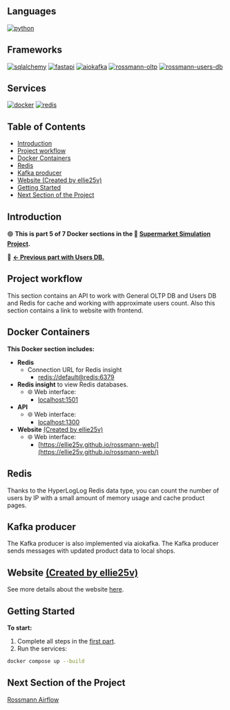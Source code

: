 <!-- omit in toc -->
## Languages
[![python](https://img.shields.io/badge/python-3.11-d6123c?color=white&labelColor=d6123c&logo=python&logoColor=white)](https://www.python.org/)

<!-- omit in toc -->
## Frameworks
[![sqlalchemy](https://img.shields.io/badge/sqlalchemy-2.0.41-d6123c?color=white&labelColor=d6123c&logo=sqlalchemy&logoColor=white)](https://www.sqlalchemy.org/)
[![fastapi](https://img.shields.io/badge/fastapi-0.115.12-d6123c?color=white&labelColor=d6123c&logo=fastapi&logoColor=white)](https://fastapi.tiangolo.com/)
[![aiokafka](https://img.shields.io/badge/aiokafka-0.12.0-d6123c?color=white&labelColor=d6123c&logo=apachekafka&logoColor=white)](https://aiokafka.readthedocs.io/)
[![rossmann-oltp](https://img.shields.io/badge/rossmann--oltp-d6123c?color=white&labelColor=d6123c)](https://github.com/your-org/rossmann-oltp)
[![rossmann-users-db](https://img.shields.io/badge/rossmann--users--db-d6123c?color=white&labelColor=d6123c)](https://github.com/your-org/rossmann-users-db)

<!-- omit in toc -->
## Services
[![docker](https://img.shields.io/badge/docker-d6123c?style=for-the-badge&logo=docker&logoColor=white)](https://www.docker.com/)
[![redis](https://img.shields.io/badge/redis-d6123c?style=for-the-badge&logo=redis&logoColor=white)](https://redis.io/)

<!-- omit in toc -->
## Table of Contents
- [Introduction](#introduction)
- [Project workflow](#project-workflow)
- [Docker Containers](#docker-containers)
- [Redis](#redis)
- [Kafka producer](#kafka-producer)
- [Website (Created by ellie25v)](#website-created-by-ellie25v)
- [Getting Started](#getting-started)
- [Next Section of the Project](#next-section-of-the-project)

## Introduction
🟢 **This is part 5 of 7 Docker sections in the 🔴 [Supermarket Simulation Project](https://github.com/SerhiiDolhopolov/rossmann_services).**

🔵 [**<- Previous part with Users DB.**](https://github.com/SerhiiDolhopolov/rossmann_users_db)

## Project workflow
This section contains an API to work with General OLTP DB and Users DB and Redis for cache and working with approximate users count.
Also this section contains a link to website with frontend.

## Docker Containers
**This Docker section includes:**
  - **Redis**
    - Connection URL for Redis insight
      - [redis://default@redis:6379](redis://default@redis:6379)
  - **Redis insight** to view Redis databases. 
    - 🌐 Web interface: 
      - [localhost:1501](http://localhost:1501)
  - **API**
    - 🌐 Web interface:
      - [localhost:1300](http://localhost:1300)
  - **Website** [(Created by ellie25v)](https://github.com/ellie25v/rossmann-web)
    - 🌐 Web interface:
      - [https://ellie25v.github.io/rossmann-web/](https://ellie25v.github.io/rossmann-web/)

## Redis
Thanks to the HyperLogLog Redis data type, you can count the number of users by IP with a small amount of memory usage and cache product pages.

## Kafka producer
The Kafka producer is also implemented via aiokafka. The Kafka producer sends messages with updated product data to local shops.

## Website [(Created by ellie25v)](https://github.com/ellie25v/rossmann-web)
See more details about the website [here](https://github.com/ellie25v/rossmann-web).

## Getting Started
**To start:**
1. Complete all steps in the [first part](https://github.com/SerhiiDolhopolov/rossmann_services).
2. Run the services:
```bash
docker compose up --build
```

## Next Section of the Project

[Rossmann Airflow](https://github.com/SerhiiDolhopolov/rossmann_airflow.git)